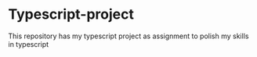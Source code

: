 # Typescript-project
This repository has my typescript project as assignment to polish my skills in typescript
